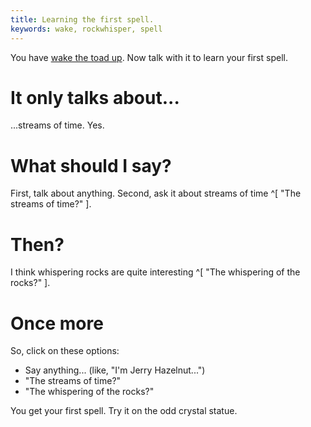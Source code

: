 ```yaml
---
title: Learning the first spell.
keywords: wake, rockwhisper, spell
---
```


You have [wake the toad up](010-toad/index.md). Now talk with it to learn your first spell.

# It only talks about...
...streams of time. Yes.

# What should I say?
First, talk about anything. Second, ask it about streams of time ^[ "The streams of time?" ].

# Then?
I think whispering rocks are quite interesting ^[ "The whispering of the rocks?" ].

# Once more
So, click on these options:
   - Say anything... (like, "I'm Jerry Hazelnut...")
   - "The streams of time?"
   - "The whispering of the rocks?"

You get your first spell. Try it on the odd crystal statue.
